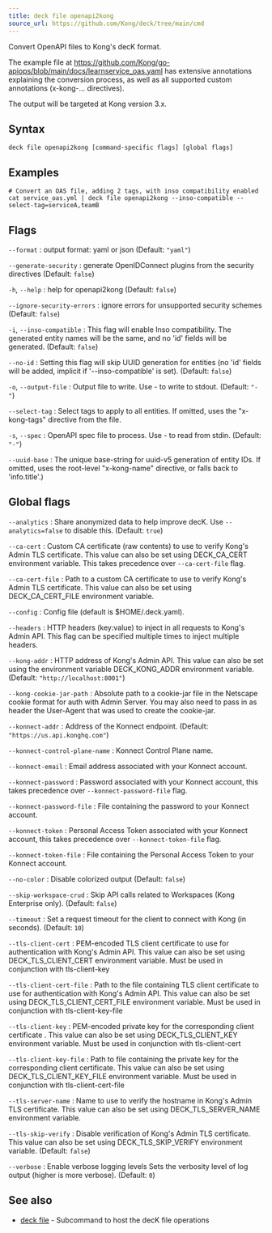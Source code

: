 ```yaml
---
title: deck file openapi2kong
source_url: https://github.com/Kong/deck/tree/main/cmd
---
```


Convert OpenAPI files to Kong's decK format.

The example file at https://github.com/Kong/go-apiops/blob/main/docs/learnservice_oas.yaml
has extensive annotations explaining the conversion process, as well as all supported 
custom annotations (x-kong-... directives).

The output will be targeted at Kong version 3.x.


## Syntax

```
deck file openapi2kong [command-specific flags] [global flags]
```

## Examples

```
# Convert an OAS file, adding 2 tags, with inso compatibility enabled
cat service_oas.yml | deck file openapi2kong --inso-compatible --select-tag=serviceA,teamB
```

## Flags

`--format`
:  output format: yaml or json (Default: `"yaml"`)

`--generate-security`
:  generate OpenIDConnect plugins from the security directives (Default: `false`)

`-h`, `--help`
:  help for openapi2kong (Default: `false`)

`--ignore-security-errors`
:  ignore errors for unsupported security schemes (Default: `false`)

`-i`, `--inso-compatible`
:  This flag will enable Inso compatibility. The generated entity names will be
the same, and no 'id' fields will be generated. (Default: `false`)

`--no-id`
:  Setting this flag will skip UUID generation for entities (no 'id' fields
will be added, implicit if '--inso-compatible' is set). (Default: `false`)

`-o`, `--output-file`
:  Output file to write. Use - to write to stdout. (Default: `"-"`)

`--select-tag`
:  Select tags to apply to all entities. If omitted, uses the "x-kong-tags"
directive from the file.

`-s`, `--spec`
:  OpenAPI spec file to process. Use - to read from stdin. (Default: `"-"`)

`--uuid-base`
:  The unique base-string for uuid-v5 generation of entity IDs. If omitted,
uses the root-level "x-kong-name" directive, or falls back to 'info.title'.)



## Global flags

`--analytics`
:  Share anonymized data to help improve decK.
Use `--analytics=false` to disable this. (Default: `true`)

`--ca-cert`
:  Custom CA certificate (raw contents) to use to verify Kong's Admin TLS certificate.
This value can also be set using DECK_CA_CERT environment variable.
This takes precedence over `--ca-cert-file` flag.

`--ca-cert-file`
:  Path to a custom CA certificate to use to verify Kong's Admin TLS certificate.
This value can also be set using DECK_CA_CERT_FILE environment variable.

`--config`
:  Config file (default is $HOME/.deck.yaml).

`--headers`
:  HTTP headers (key:value) to inject in all requests to Kong's Admin API.
This flag can be specified multiple times to inject multiple headers.

`--kong-addr`
:  HTTP address of Kong's Admin API.
This value can also be set using the environment variable DECK_KONG_ADDR
 environment variable. (Default: `"http://localhost:8001"`)

`--kong-cookie-jar-path`
:  Absolute path to a cookie-jar file in the Netscape cookie format for auth with Admin Server.
You may also need to pass in as header the User-Agent that was used to create the cookie-jar.

`--konnect-addr`
:  Address of the Konnect endpoint. (Default: `"https://us.api.konghq.com"`)

`--konnect-control-plane-name`
:  Konnect Control Plane name.

`--konnect-email`
:  Email address associated with your Konnect account.

`--konnect-password`
:  Password associated with your Konnect account, this takes precedence over `--konnect-password-file` flag.

`--konnect-password-file`
:  File containing the password to your Konnect account.

`--konnect-token`
:  Personal Access Token associated with your Konnect account, this takes precedence over `--konnect-token-file` flag.

`--konnect-token-file`
:  File containing the Personal Access Token to your Konnect account.

`--no-color`
:  Disable colorized output (Default: `false`)

`--skip-workspace-crud`
:  Skip API calls related to Workspaces (Kong Enterprise only). (Default: `false`)

`--timeout`
:  Set a request timeout for the client to connect with Kong (in seconds). (Default: `10`)

`--tls-client-cert`
:  PEM-encoded TLS client certificate to use for authentication with Kong's Admin API.
This value can also be set using DECK_TLS_CLIENT_CERT environment variable. Must be used in conjunction with tls-client-key

`--tls-client-cert-file`
:  Path to the file containing TLS client certificate to use for authentication with Kong's Admin API.
This value can also be set using DECK_TLS_CLIENT_CERT_FILE environment variable. Must be used in conjunction with tls-client-key-file

`--tls-client-key`
:  PEM-encoded private key for the corresponding client certificate .
This value can also be set using DECK_TLS_CLIENT_KEY environment variable. Must be used in conjunction with tls-client-cert

`--tls-client-key-file`
:  Path to file containing the private key for the corresponding client certificate.
This value can also be set using DECK_TLS_CLIENT_KEY_FILE environment variable. Must be used in conjunction with tls-client-cert-file

`--tls-server-name`
:  Name to use to verify the hostname in Kong's Admin TLS certificate.
This value can also be set using DECK_TLS_SERVER_NAME environment variable.

`--tls-skip-verify`
:  Disable verification of Kong's Admin TLS certificate.
This value can also be set using DECK_TLS_SKIP_VERIFY environment variable. (Default: `false`)

`--verbose`
:  Enable verbose logging levels
Sets the verbosity level of log output (higher is more verbose). (Default: `0`)



## See also

* [deck file](/deck/{{page.kong_version}}/reference/deck_file)	 - Subcommand to host the decK file operations

